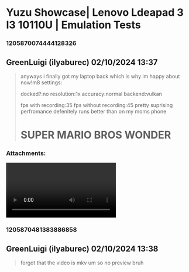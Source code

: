 # Yuzu Showcase| Lenovo Ldeapad 3 I3 10110U | Emulation Tests
### 1205870074444128326
## GreenLuigi (ilyaburec) 02/10/2024 13:37 

> anyways i finally got my laptop back which is why im happy about now!m8
> settings:
> 
> docked?:no
> resolution:1x
> accuracy:normal
> backend:vulkan
> 
> fps with recording:35
> fps without recording:45
> pretty suprising perfromance defenitely runs better than on my moms phone
> # SUPER MARIO BROS WONDER
### Attachments: 
![2024-02-10_16-32-52.mkv](https://yuzudiscordbackup.s3.us-west-2.amazonaws.com/files-media/1205870074444128326_2024-02-10_16-32-52.mkv)

### 1205870481383886858
## GreenLuigi (ilyaburec) 02/10/2024 13:38 

> forgot that the video is mkv um so no preview bruh

